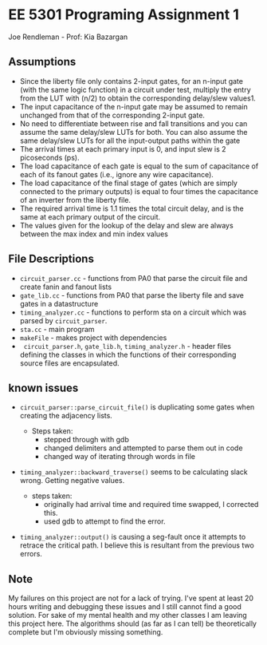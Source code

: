 # EE 5301 Programing Assignment 1 #
Joe Rendleman - Prof: Kia Bazargan

## Assumptions ##
* Since the liberty file only contains 2-input gates, for an n-input gate (with the same logic function) in a circuit under test, multiply the entry from the LUT with (n/2) to obtain the corresponding delay/slew values1.  
* The input capacitance of the n-input gate may be assumed to remain unchanged from that of the corresponding 2-input gate.  
* No need to differentiate between rise and fall transitions and you can assume the same delay/slew LUTs for both. You can also assume the same delay/slew LUTs for all the input-output paths 
within the gate
* The arrival times at each primary input is 0, and input slew is 2 picoseconds (ps).  
* The load capacitance of each gate is equal to the sum of capacitance of each of its fanout gates (i.e., ignore any wire capacitance). 
* The load capacitance of the final stage of gates (which are simply connected to the primary outputs) is equal to four times the capacitance of an inverter from the liberty file.  
* The required arrival time is 1.1 times the total circuit delay, and is the same at each primary output of the circuit.
* The values given for the lookup of the delay and slew are always between the max index and min index values


## File Descriptions ##

* ``circuit_parser.cc`` - functions from PA0 that parse the circuit file and create fanin and fanout lists
* ``gate_lib.cc`` - functions from PA0 that parse the liberty file and save gates in a datastructure
* ``timing_analyzer.cc`` - functions to perform sta on a circuit which was parsed by ``circuit_parser``. 
* ``sta.cc`` - main program
* ``makeFile`` - makes project with dependencies
* `` circuit_parser.h``, ``gate_lib.h``, ``timing_analyzer.h`` - header files defining the classes in which the functions of their corresponding source files are encapsulated.

## known issues ##
* ``circuit_parser::parse_circuit_file()`` is duplicating some gates when creating the adjacency lists. 
    * Steps taken:
        * stepped through with gdb
        * changed delimiters and attempted to parse them out in code
        * changed way of iterating through words in file
    
* ``timing_analyzer::backward_traverse()`` seems to be calculating slack wrong. Getting negative values.
    * steps taken:
        * originally had arrival time and required time swapped, I corrected this.
        * used gdb to attempt to find the error.
* ``timing_analyzer::output()`` is causing a seg-fault once it attempts to retrace the critical path. I believe this is resultant from the previous two errors. 

## Note ##

My failures on this project are not for a lack of trying. I've spent at least 20 hours writing and debugging these issues and I still cannot find a good solution. For sake of my mental health and my other classes I am leaving this project here. The algorithms should (as far as I can tell) be theoretically complete but I'm obviously missing something.